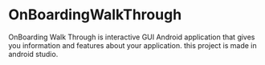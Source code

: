 # OnBoardingWalkThrough
OnBoarding Walk Through is interactive GUI Android application that gives you information and features about your application. this project is made in android studio.
